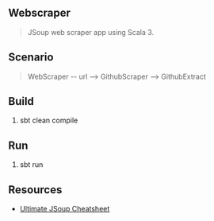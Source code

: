 Webscraper
----------
>JSoup web scraper app using Scala 3.

Scenario
--------
>WebScraper -- url --> GithubScraper --> GithubExtract

Build
-----
1. sbt clean compile

Run
---
1. sbt run

Resources
---------
* [Ultimate JSoup Cheatsheet](https://proxiesapi.com/articles/the-ultimate-jsoup-scala-cheatsheet)

